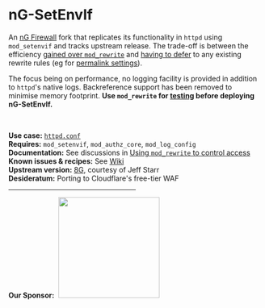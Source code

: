 # nG-SetEnvIf
An [nG Firewall](https://perishablepress.com/ng-firewall/) fork that replicates its functionality in `httpd` using `mod_setenvif` and tracks upstream release. The trade-off is between the efficiency [gained over `mod_rewrite`](https://httpd.apache.org/docs/2.4/rewrite/avoid.html) and [having to defer](https://www.webmasterworld.com/apache/4572958.htm) to any existing rewrite rules (eg for [permalink settings](https://glennmessersmith.com/pages/wphtaccess.html)).

The focus being on performance, no logging facility is provided in addition to `httpd`'s native logs. Backreference support has been removed to minimise memory footprint. **Use `mod_rewrite` for [testing](https://perishablepress.com/ng-firewall-logging/) before deploying nG-SetEnvIf.**  

&nbsp;  

**Use case:** [`httpd.conf`](https://httpd.apache.org/docs/2.4/howto/htaccess.html#when)  
**Requires:** `mod_setenvif`, `mod_authz_core`, `mod_log_config`  
**Documentation:** See discussions in [Using `mod_rewrite` to control access](https://httpd.apache.org/docs/2.4/rewrite/access.html)  
**Known issues & recipes:** See [Wiki](https://github.com/t18d/nG-SetEnvIf/wiki/Known-Issues)  
**Upstream version:** [8G](https://perishablepress.com/8g-firewall/), courtesy of Jeff Starr  
**Desideratum:** Porting to Cloudflare's free-tier WAF

<hr width="50%">

**Our Sponsor:** &nbsp;<img src="https://github.com/t18d/nG-SetEnvIf/assets/130416721/a2922b2d-a2b0-4b59-a1e2-07c8b8294693" width="200" />
